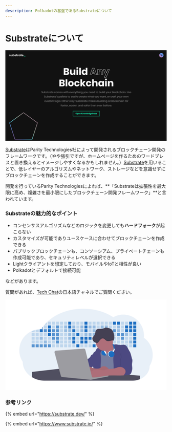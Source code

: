 ```yaml
---
description: Polkadotの基盤であるSubstrateについて
---
```


# Substrateについて

![substrate.io](../.gitbook/assets/sukurnshotto-2020-05-28-195006png.png)

[Substrate](https://www.substrate.io/)はParity Technologies社によって開発されるブロックチェーン開発のフレームワークです。（やや強引ですが、ホームページを作るためのワードプレスと置き換えるとイメージしやすくなるかもしれません。）[Substrate](https://www.substrate.io/)を用いることで、低レイヤーのアルゴリズムやネットワーク、ストレージなどを意識せずにブロックチェーンを作成することができます。

開発を行っているParity Technologiesによれば、**「Substrateは拡張性を最大限に高め、複雑さを最小限にしたブロックチェーン開発フレームワーク」**と言われています。

### Substrateの魅力的なポイント

* コンセンサスアルゴリズムなどのロジックを変更しても**ハードフォーク**が起こらない
* カスタマイズが可能でありユースケースに合わせてブロックチェーンを作成できる
* パブリックブロックチェーンも、コンソーシアム、プライベートチェーンも作成可能であり、セキュリティレベルが選択できる
* Lightクライアントを想定しており、モバイルやIoTと相性が良い
* Polkadotとデフォルトで接続可能

などがあります。

質問があれば、[Tech Chat](https://discord.gg/Cyjnrxv)の日本語チャネルでご質問ください。

![](../.gitbook/assets/undraw_developer_activity_bv83-1-.png)

### 参考リンク

{% embed url="https://substrate.dev/" %}

{% embed url="https://www.substrate.io/" %}

